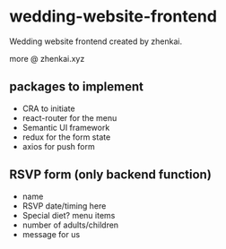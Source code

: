 # wedding-website-frontend

Wedding website frontend created by zhenkai.

more @ zhenkai.xyz


## packages to implement
* CRA to initiate
* react-router for the menu
* Semantic UI framework
* redux for the form state
* axios for push form

## RSVP form (only backend function)
* name
* RSVP date/timing here
* Special diet? menu items
* number of adults/children
* message for us